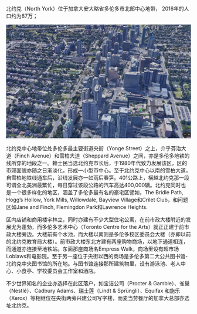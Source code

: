 北约克（North York）位于加拿大安大略省多伦多市北部中心地带， 2016年的人口约为87万；

![North York](../../../assets/images/northyork_general.jpg)

北约克中心地带位处多伦多最主要街道央街（Yonge Street）之上，介乎芬治大道（Finch Avenue）和雪柏大道（Sheppard Avenue）之间，亦是多伦多地铁的线所穿的地段之一。赖士民当选北约克市长后，于1980年代致力发展该区，区的市郊面貌亦随之日渐淡化，形成一小型市中心。至于北约克中心以南的雪柏大道，自雪柏地铁线通车后，沿线发展亦一如雨后春笋。401公路上，横越北约克那一段可谓全北美洲最繁忙，每日穿过该段公路的汽车高达400,000辆。北约克同时也是一个很多样化的地区，涵盖了多伦多最有名的豪宅区譬如，The Bridle Path, Hogg’s Hollow, York Mills, Willowdale, Bayview Village和Crilet Club，和问题区如Jane and Finch, Flemingdon Park和Lawrence Heights.

区内店铺和商用楼宇林立，同时亦建有不少大型住宅公寓，在前市政大楼附近的发展尤为蓬勃，而多伦多艺术中心（Toronto Centre for the Arts）就正正建于前市政大楼旁边。大楼前有个水池，而大楼以南则是多伦多校区委员会大楼（亦即以前的北约克教育局大楼）。前市政大楼东北方建有两座购物商场，以地下通道相连，而通道亦连接至地铁站。东面那座商场名Empress Walk，商场里设有超市场Loblaws和电影院。至于另一座位于央街以西的商场是多伦多第二大公共图书馆-北约克中央图书馆的所在地。与图书馆连接那所建筑物里，设有游泳池、老人中心、小食亭、学校委员会工作室和酒店。

不少世界知名的企业亦选择在此区落户，如宝洁公司（Procter & Gamble）、雀巢（Nestlé）、Cadbury Adams、瑞士莲（Lindt & Sprüngli）、Equifax 和施乐（Xerox）等相继位在央街两旁兴建公司写字楼，而麦当劳餐厅的加拿大总部亦选址北约克。
